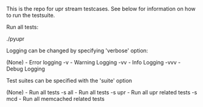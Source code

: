 
This is the repo for upr stream testcases. See below for information on how to
run the testsuite.

Run all tests:

./pyupr

Logging can be changed by specifying 'verbose' option:

(None) - Error logging
 -v    - Warning Logging
 -vv   - Info Logging
 -vvv  - Debug Logging

Test suites can be specified with the 'suite' option

(None)   - Run all tests
 -s all  - Run all tests
 -s upr  - Run all upr related tests
 -s mcd  - Run all memcached related tests
